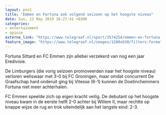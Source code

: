 ```yaml
---
layout: post
title: "Emmen en Fortuna ook volgend seizoen op het hoogste niveau"
date: Sun, 12 May 2019 16:27:41 +0200
categories: 
- entertainment 
- opinie 
externe_link: "https://www.telegraaf.nl/sport/3574254/emmen-en-fortuna-ook-volgend-seizoen-op-het-hoogste-niveau"
feature_image: "https://www.telegraaf.nl/images/1200x630/filters:format(jpeg):quality(80)/cdn-kiosk-api.telegraaf.nl/198164fc-74c2-11e9-9abf-0255c322e81b.jpg"
---
```


<p class="intro">Fortuna Sittard en FC Emmen zijn allebei verzekerd van nog een jaar Eredivisie.</p> <p>De Limburgers (die vorig seizoen promoveerden naar het hoogste niveau) verloren weliswaar met 3-0 bij FC Groningen, maar omdat concurrent De Graafschap hard onderuit ging bij Vitesse (6-1) kunnen de Doetinchemmers Fortuna niet meer achterhalen.</p><p>FC Emmen speelde zich op eigen kracht veilig. De debutant op het hoogste niveau kwam in de eerste helft 2-0 achter bij Willem II, maar rechtte op knappe wijze de rug en trok uiteindelijk aan het langste eind: 2-3.</p>
